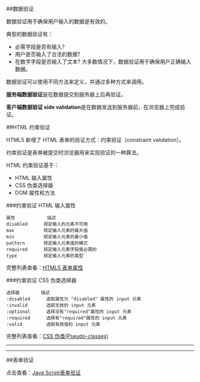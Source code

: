 ##数据验证

数据验证用于确保用户输入的数据是有效的。

典型的数据验证有：

- 必需字段是否有输入?
- 用户是否输入了合法的数据?
- 在数字字段是否输入了文本?
大多数情况下，数据验证用于确保用户正确输入数据。

数据验证可以使用不同方法来定义，并通过多种方式来调用。

**服务端数据验证**是在数据提交到服务器上后再验证。

**客户端数据验证 side validation**是在数据发送到服务器前，在浏览器上完成验证。

##HTML 约束验证

HTML5 新增了 HTML 表单的验证方式：约束验证（constraint validation）。

约束验证是表单被提交时浏览器用来实现验证的一种算法。

HTML 约束验证基于：

- HTML 输入属性
- CSS 伪类选择器
- DOM 属性和方法

###约束验证 HTML 输入属性
	 
	属性	          描述
	disabled	  规定输入的元素不可用
	max	          规定输入元素的最大值
	min	          规定输入元素的最小值
	pattern	      规定输入元素值的模式
	required   	  规定输入元素字段是必需的
	type 	      规定输入元素的类型

完整列表查看：[HTML5 表单属性](http://www.runoob.com/html/html5-form-attributes.html)

###约束验证 CSS 伪类选择器
	
	选择器	       描述
	:disabled	   选取属性为 "disabled" 属性的 input 元素
	:invalid	   选取无效的 input 元素
	:optional	   选择没有"required"属性的 input 元素
	:required	   选择有"required"属性的 input 元素
	:valid	       选取有效值的 input 元素

完整列表查看：[CSS 伪类(Pseudo-classes)](http://www.runoob.com/css/css-pseudo-classes.html)

***
***
##表单验证

点击查看：[Java Script表单验证](http://www.runoob.com/js/js-form-validation.html)